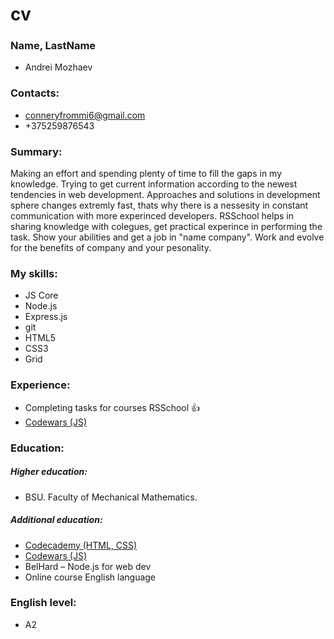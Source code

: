 # cv

### Name, LastName

* Andrei Mozhaev

### Contacts:

* conneryfrommi6@gmail.com
* +375259876543

### Summary:

Making an effort and spending plenty of time to fill the gaps in my knowledge. Trying to get current information according to the newest  tendencies in web development. Approaches and solutions in development sphere changes extremly fast, thats why there is a nessesity in constant communication with more experinced developers. RSSchool helps in sharing knowledge with colegues, get practical experince in performing the task. Show your abilities and get a job in "name company".  Work and evolve for the benefits of company and your pesonality.

### My skills:
* JS Core
* Node.js
* Express.js
* git
* HTML5
* CSS3
* Grid

### Experience:

* Completing tasks for courses RSSchool :thumbsup:
* [Codewars (JS)](https://www.codewars.com)

### Education:

##### Higher education:
* BSU. Faculty of Mechanical Mathematics. 

##### Additional education:
* [Codecademy (HTML, CSS)](https://www.codecademy.com)
* [Codewars (JS)](https://www.codewars.com)
* BelHard – Node.js for web dev
* Online course English language

### English level:
* A2
